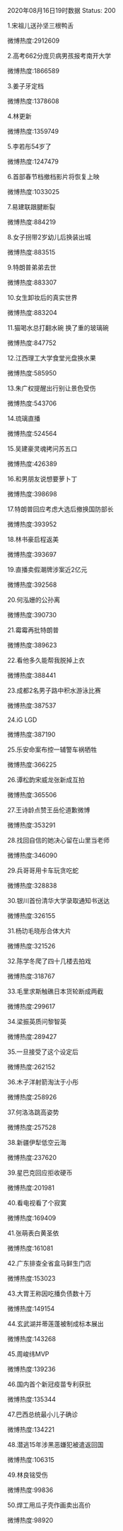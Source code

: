 2020年08月16日19时数据
Status: 200

1.宋祖儿送孙坚三根鸭舌

微博热度:2912609

2.高考662分庞贝病男孩报考南开大学

微博热度:1866589

3.姜子牙定档

微博热度:1378608

4.林更新

微博热度:1359749

5.李若彤54岁了

微博热度:1247479

6.首部春节档撤档影片将恢复上映

微博热度:1033025

7.易建联跟腱断裂

微博热度:884219

8.女子拐带2岁幼儿后换装出城

微博热度:883515

9.特朗普弟弟去世

微博热度:883307

10.女生卸妆后的真实世界

微博热度:883204

11.猫喝水总打翻水碗 换了重的玻璃碗

微博热度:847752

12.江西理工大学食堂光盘换水果

微博热度:585950

13.朱广权提醒出行别让景色受伤

微博热度:543706

14.琉璃直播

微博热度:524564

15.吴建豪灵魂拷问苏五口

微博热度:426389

16.和男朋友说想要萝卜丁

微博热度:398698

17.特朗普回应考虑大选后撤换国防部长

微博热度:393952

18.林书豪启程返美

微博热度:393697

19.直播卖假潮牌涉案近2亿元

微博热度:392568

20.何泓姗的公孙离

微博热度:390730

21.霉霉再批特朗普

微博热度:389623

22.看他多久能帮我脱掉上衣

微博热度:388441

23.成都2名男子路中积水游泳比赛

微博热度:387537

24.iG LGD

微博热度:387190

25.乐安命案布控一辅警车祸牺牲

微博热度:366225

26.谭松韵宋威龙张新成互拍

微博热度:365506

27.王诗龄点赞王岳伦道歉微博

微博热度:353291

28.找回自信的她决心留在山里当老师

微博热度:346090

29.兵哥哥用卡车玩贪吃蛇

微博热度:328838

30.银川首份清华大学录取通知书送达

微博热度:326155

31.杨玏毛晓彤合体大片

微博热度:321526

32.陈学冬爬了四十几楼去拍戏

微博热度:318767

33.毛里求斯触礁日本货轮断成两截

微博热度:299617

34.梁振英质问黎智英

微博热度:289427

35.一旦接受了这个设定后

微博热度:262152

36.木子洋射箭淘汰于小彤

微博热度:258926

37.何洛洛跳高姿势

微博热度:257528

38.新疆伊犁低空云海

微博热度:237620

39.星巴克回应拒收硬币

微博热度:201981

40.看电视看了个寂寞

微博热度:169409

41.张萌表白黄圣依

微博热度:161081

42.广东排查全省盒马鲜生门店

微博热度:153023

43.大胃王称因吃播负债数十万

微博热度:149154

44.玄武湖并蒂莲蓬被制成标本展出

微博热度:143268

45.周峻纬MVP

微博热度:139236

46.国内首个新冠疫苗专利获批

微博热度:135344

47.巴西总统最小儿子确诊

微博热度:134221

48.潜逃15年涉黑恶嫌犯被遣返回国

微博热度:106315

49.林良铭受伤

微博热度:99836

50.焊工用瓜子壳作画卖出高价

微博热度:98920


